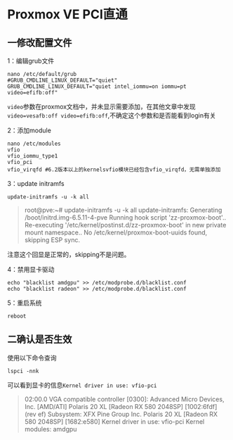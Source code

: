 # Proxmox VE PCI直通

## 一修改配置文件

1：编辑grub文件

```
nano /etc/default/grub
#GRUB_CMDLINE_LINUX_DEFAULT="quiet"
GRUB_CMDLINE_LINUX_DEFAULT="quiet intel_iommu=on iommu=pt video=efifb:off"
```

`video`参数在proxmox文档中，并未显示需要添加，在其他文章中发现`video=vesafb:off video=efifb:off`,不确定这个参数和是否能看到login有关

2：添加module

```
nano /etc/modules
vfio
vfio_iommu_type1
vfio_pci
vfio_virqfd #6.2版本以上的kernelsvfio模块已经包含vfio_virqfd，无需单独添加
```

3：update initramfs

```
update-initramfs -u -k all
```

> root@pve:~# update-initramfs -u -k all
> update-initramfs: Generating /boot/initrd.img-6.5.11-4-pve
> Running hook script 'zz-proxmox-boot'..
> Re-executing '/etc/kernel/postinst.d/zz-proxmox-boot' in new private mount namespace..
> No /etc/kernel/proxmox-boot-uuids found, skipping ESP sync.

注意这个回显是正常的，skipping不是问题。

4：禁用显卡驱动

```
echo "blacklist amdgpu" >> /etc/modprobe.d/blacklist.conf
echo "blacklist radeon" >> /etc/modprobe.d/blacklist.conf
```

5：重启系统

```
reboot
```

## 二确认是否生效

使用以下命令查询

```
lspci -nnk
```

可以看到显卡的信息`Kernel driver in use: vfio-pci`

> 02:00.0 VGA compatible controller [0300]: Advanced Micro Devices, Inc. [AMD/ATI] Polaris 20 XL [Radeon RX 580 2048SP] [1002:6fdf] (rev ef)
>         Subsystem: XFX Pine Group Inc. Polaris 20 XL [Radeon RX 580 2048SP] [1682:e580]
>         Kernel driver in use: vfio-pci
>         Kernel modules: amdgpu